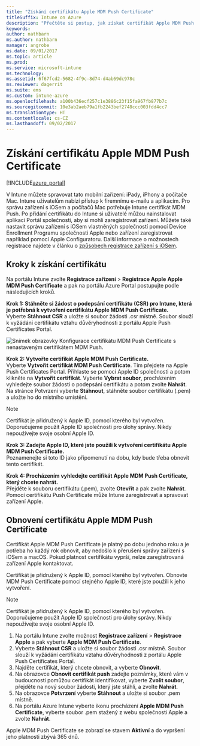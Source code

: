 ```yaml
---
title: "Získání certifikátu Apple MDM Push Certificate"
titleSuffix: Intune on Azure
description: "Přečtěte si postup, jak získat certifikát Apple MDM Push Certificate pro správu zařízení s iOSem v Intune.\""
keywords: 
author: nathbarn
ms.author: nathbarn
manager: angrobe
ms.date: 09/01/2017
ms.topic: article
ms.prod: 
ms.service: microsoft-intune
ms.technology: 
ms.assetid: 6f67fcd2-5682-4f9c-8d74-d4ab69dc978c
ms.reviewer: dagerrit
ms.suite: ems
ms.custom: intune-azure
ms.openlocfilehash: a100b436ecf257c1e3886c23f15fa967fb877b7c
ms.sourcegitcommit: 10e3ab2aeb79a1fb2243bef2748ccc003fdd4cc7
ms.translationtype: HT
ms.contentlocale: cs-CZ
ms.lasthandoff: 09/02/2017
---
```

# <a name="get-an-apple-mdm-push-certificate"></a>Získání certifikátu Apple MDM Push Certificate

[!INCLUDE[azure_portal](./includes/azure_portal.md)]

V Intune můžete spravovat tato mobilní zařízení: iPady, iPhony a počítače Mac. Intune uživatelům nabízí přístup k firemnímu e-mailu a aplikacím. Pro správu zařízení s iOSem a počítačů Mac potřebuje Intune certifikát MDM Push. Po přidání certifikátu do Intune si uživatelé můžou nainstalovat aplikaci Portál společnosti, aby si mohli zaregistrovat zařízení. Můžete také nastavit správu zařízení s iOSem vlastněných společností pomocí Device Enrollment Programu společnosti Apple nebo zařízení zaregistrovat například pomocí Apple Configuratoru. Další informace o možnostech registrace najdete v článku o [způsobech registrace zařízení s iOSem](enrollment-method-choose-ios.md).

## <a name="steps-to-get-your-certificate"></a>Kroky k získání certifikátu
Na portálu Intune zvolte **Registrace zařízení** > **Registrace Apple** **Apple MDM Push Certificate** a pak na portálu Azure Portal postupujte podle následujících kroků.

**Krok 1: Stáhněte si žádost o podepsání certifikátu (CSR) pro Intune, která je potřebná k vytvoření certifikátu Apple MDM Push Certificate.**<br>
Vyberte **Stáhnout CSR** a uložte si soubor žádosti .csr místně. Soubor slouží k vyžádání certifikátu vztahu důvěryhodnosti z portálu Apple Push Certificates Portal.

  ![Snímek obrazovky Konfigurace certifikátu MDM Push Certificate s nenastaveným certifikátem MDM Push.](./media/create-mdm-push-certificate.png)

**Krok 2: Vytvořte certifikát Apple MDM Push Certificate.**<br>
Vyberte **Vytvořit certifikát MDM Push Certificate**. Tím přejdete na Apple Push Certificates Portal. Přihlaste se pomocí Apple ID společnosti a potom klikněte na **Vytvořit certifikát**. Vyberte **Vybrat soubor**, procházením vyhledejte soubor žádosti o podepsání certifikátu a potom zvolte **Nahrát**. Na stránce Potvrzení vyberte **Stáhnout**, stáhněte soubor certifikátu (.pem) a uložte ho do místního umístění.

> [!NOTE]
> Certifikát je přidružený k Apple ID, pomocí kterého byl vytvořen. Doporučujeme použít Apple ID společnosti pro úlohy správy. Nikdy nepoužívejte svoje osobní Apple ID.

**Krok 3: Zadejte Apple ID, které jste použili k vytvoření certifikátu Apple MDM Push Certificate.**<br>
Poznamenejte si toto ID jako připomenutí na dobu, kdy bude třeba obnovit tento certifikát.

**Krok 4: Procházením vyhledejte certifikát Apple MDM Push Certificate, který chcete nahrát.**<br>
Přejděte k souboru certifikátu (.pem), zvolte **Otevřít** a pak zvolte **Nahrát**. Pomocí certifikátu Push Certificate může Intune zaregistrovat a spravovat zařízení Apple.

## <a name="renew-apple-mdm-push-certificate"></a>Obnovení certifikátu Apple MDM Push Certificate
Certifikát Apple MDM Push Certificate je platný po dobu jednoho roku a je potřeba ho každý rok obnovit, aby nedošlo k přerušení správy zařízení s iOSem a macOS. Pokud platnost certifikátu vyprší, nelze zaregistrovaná zařízení Apple kontaktovat.

Certifikát je přidružený k Apple ID, pomocí kterého byl vytvořen. Obnovte MDM Push Certificate pomocí stejného Apple ID, které jste použili k jeho vytvoření.

> [!NOTE]
> Certifikát je přidružený k Apple ID, pomocí kterého byl vytvořen. Doporučujeme použít Apple ID společnosti pro úlohy správy. Nikdy nepoužívejte svoje osobní Apple ID.

1. Na portálu Intune zvolte možnost **Registrace zařízení** > **Registrace Apple** a pak vyberte **Apple MDM Push Certificate**.
2. Vyberte **Stáhnout CSR** a uložte si soubor žádosti .csr místně. Soubor slouží k vyžádání certifikátu vztahu důvěryhodnosti z portálu Apple Push Certificates Portal.
3. Najděte certifikát, který chcete obnovit, a vyberte **Obnovit**.
4. Na obrazovce **Obnovit certifikát push** zadejte poznámky, které vám v budoucnosti pomůžou certifikát identifikovat, vyberte **Zvolit soubor**, přejděte na nový soubor žádosti, který jste stáhli, a zvolte **Nahrát**.
5. Na obrazovce **Potvrzení** vyberte **Stáhnout** a uložte si soubor .pem místně.
6. Na portálu Azure Intune vyberte ikonu procházení **Apple MDM Push Certificate**, vyberte soubor .pem stažený z webu společnosti Apple a zvolte **Nahrát**.

Apple MDM Push Certificate se zobrazí se stavem **Aktivní** a do vypršení jeho platnosti zbývá 365 dnů.
